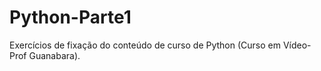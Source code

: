 # Python-Parte1
 Exercícios de fixação do conteúdo de curso de Python (Curso em Vídeo-Prof Guanabara).
